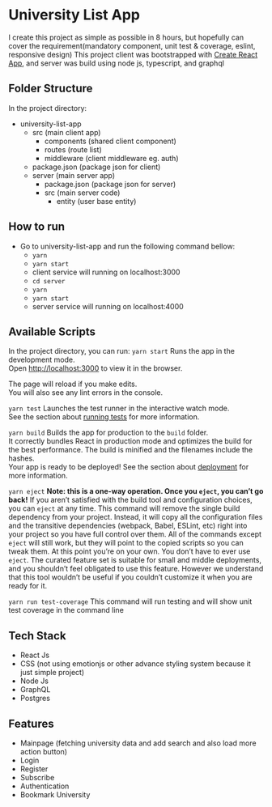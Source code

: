 # University List App
I create this project as simple as possible in 8 hours, but hopefully can cover the requirement(mandatory component, unit test & coverage, eslint, responsive design)
This project client was bootstrapped with [Create React App](https://github.com/facebook/create-react-app), and server was build using node js, typescript, and graphql

## Folder Structure
In the project directory:
- university-list-app
    - src (main client app)
        - components (shared client component)
        - routes (route list)
        - middleware (client middleware eg. auth)
    - package.json (package json for client)
    - server (main server app)
        - package.json (package json for server)
        - src (main server code)
            - entity (user base entity)

## How to run 
- Go to university-list-app and run the following command bellow: 
  - `yarn`
  - `yarn start`
  - client service will running on localhost:3000
  - `cd server`
  - `yarn`
  - `yarn start`
  - server service will running on localhost:4000

## Available Scripts
In the project directory, you can run:
`yarn start`
Runs the app in the development mode.\
Open [http://localhost:3000](http://localhost:3000) to view it in the browser.

The page will reload if you make edits.\
You will also see any lint errors in the console.

`yarn test`
Launches the test runner in the interactive watch mode.\
See the section about [running tests](https://facebook.github.io/create-react-app/docs/running-tests) for more information.

`yarn build`
Builds the app for production to the `build` folder.\
It correctly bundles React in production mode and optimizes the build for the best performance.
The build is minified and the filenames include the hashes.\
Your app is ready to be deployed!
See the section about [deployment](https://facebook.github.io/create-react-app/docs/deployment) for more information.

`yarn eject`
**Note: this is a one-way operation. Once you `eject`, you can’t go back!**
If you aren’t satisfied with the build tool and configuration choices, you can `eject` at any time. This command will remove the single build dependency from your project.
Instead, it will copy all the configuration files and the transitive dependencies (webpack, Babel, ESLint, etc) right into your project so you have full control over them. All of the commands except `eject` will still work, but they will point to the copied scripts so you can tweak them. At this point you’re on your own.
You don’t have to ever use `eject`. The curated feature set is suitable for small and middle deployments, and you shouldn’t feel obligated to use this feature. However we understand that this tool wouldn’t be useful if you couldn’t customize it when you are ready for it.

`yarn run test-coverage`
This command will run testing and will show unit test coverage in the command line

## Tech Stack
- React Js
- CSS (not using emotionjs or other advance styling system because it just simple project)
- Node Js
- GraphQL
- Postgres

## Features
- Mainpage (fetching university data and add search and also load more action button)
- Login 
- Register
- Subscribe
- Authentication
- Bookmark University 
